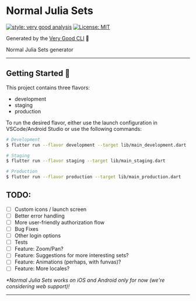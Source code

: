 # Normal Julia Sets

[![style: very good analysis][very_good_analysis_badge]][very_good_analysis_link]
[![License: MIT][license_badge]][license_link]

Generated by the [Very Good CLI][very_good_cli_link] 🤖

Normal Julia Sets generator

---

## Getting Started 🚀

This project contains three flavors:

- development
- staging
- production

To run the desired flavor, either use the launch configuration in VSCode/Android Studio or use the following commands:

```sh
# Development
$ flutter run --flavor development --target lib/main_development.dart

# Staging
$ flutter run --flavor staging --target lib/main_staging.dart

# Production
$ flutter run --flavor production --target lib/main_production.dart
```

## TODO:
- [ ] Custom icons / launch screen
- [ ] Better error handling
- [ ] More user-friendly authorization flow
- [ ] Bug Fixes
- [ ] Other login options
- [ ] Tests
- [ ] Feature: Zoom/Pan?
- [ ] Feature: Suggestions for more interesting sets?
- [ ] Feature: Animations (perhaps, with funvas)?
- [ ] Feature: More locales?

_\*Normal Julia Sets works on iOS and Android only for now (we're considering web support)!_

---

[license_badge]: https://img.shields.io/badge/license-MIT-blue.svg
[license_link]: https://opensource.org/licenses/MIT
[very_good_analysis_badge]: https://img.shields.io/badge/style-very_good_analysis-B22C89.svg
[very_good_analysis_link]: https://pub.dev/packages/very_good_analysis
[very_good_cli_link]: https://github.com/VeryGoodOpenSource/very_good_cli
